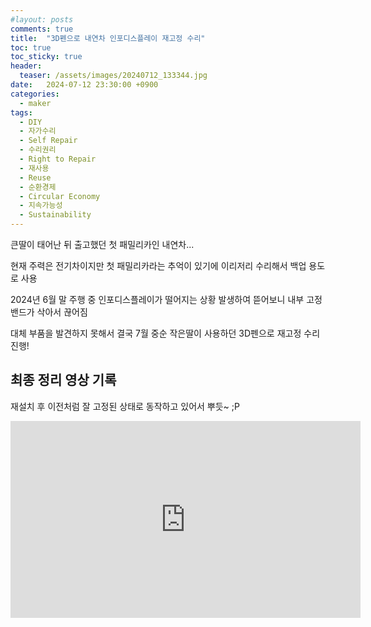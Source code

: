 ```yaml
---
#layout: posts
comments: true
title:  "3D펜으로 내연차 인포디스플레이 재고정 수리"
toc: true
toc_sticky: true
header:
  teaser: /assets/images/20240712_133344.jpg
date:   2024-07-12 23:30:00 +0900
categories:
  - maker
tags:
  - DIY
  - 자가수리
  - Self Repair
  - 수리권리
  - Right to Repair
  - 재사용
  - Reuse
  - 순환경제
  - Circular Economy
  - 지속가능성
  - Sustainability
---
```


큰딸이 태어난 뒤 출고했던 첫 패밀리카인 내연차...

현재 주력은 전기차이지만 첫 패밀리카라는 추억이 있기에 이리저리 수리해서 백업 용도로 사용

2024년 6월 말 주행 중 인포디스플레이가 떨어지는 상황 발생하여 뜯어보니 내부 고정밴드가 삭아서 끊어짐

대체 부품을 발견하지 못해서 결국 7월 중순 작은딸이 사용하던 3D펜으로 재고정 수리 진행!

## 최종 정리 영상 기록

재설치 후 이전처럼 잘 고정된 상태로 동작하고 있어서 뿌듯~ ;P

<iframe width="560" height="315" src="https://www.youtube-nocookie.com/embed/PzGSuH0aE0c" frameborder="0" allow="autoplay; encrypted-media" allowfullscreen></iframe>

